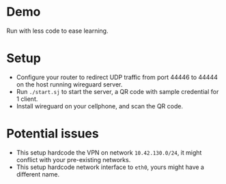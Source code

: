 # Demo

Run with less code to ease learning.

# Setup

* Configure your router to redirect UDP traffic from port 44446 to 44444 on the host running wireguard server.
* Run `./start.sj` to start the server, a QR code with sample credential for 1 client.
* Install wireguard on your cellphone, and scan the QR code.

# Potential issues

* This setup hardcode the VPN on network `10.42.130.0/24`, it might conflict with your pre-existing networks.
* This setup hardcode network interface to `eth0`, yours might have a different name.
